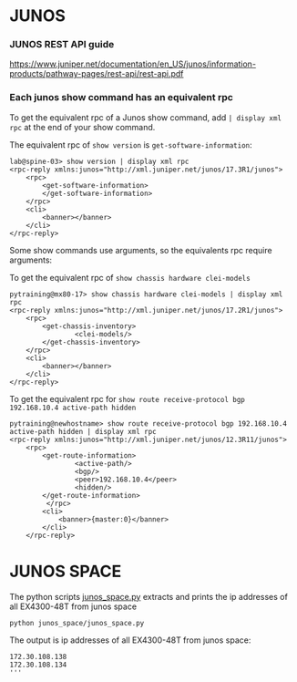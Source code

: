 # JUNOS
### JUNOS REST API guide
https://www.juniper.net/documentation/en_US/junos/information-products/pathway-pages/rest-api/rest-api.pdf 

### Each junos show command has an equivalent rpc 

To get the equivalent rpc of a Junos show command, add ```| display xml rpc``` at the end of your show command.  

The equivalent rpc of ```show version``` is ```get-software-information```:

```
lab@spine-03> show version | display xml rpc
<rpc-reply xmlns:junos="http://xml.juniper.net/junos/17.3R1/junos">
    <rpc>
        <get-software-information>
        </get-software-information>
    </rpc>
    <cli>
        <banner></banner>
    </cli>
</rpc-reply>
```

Some show commands use arguments, so the equivalents rpc require arguments:  

To get the equivalent rpc of ```show chassis hardware clei-models```

```
pytraining@mx80-17> show chassis hardware clei-models | display xml rpc 
<rpc-reply xmlns:junos="http://xml.juniper.net/junos/17.2R1/junos">
    <rpc>
        <get-chassis-inventory>
                <clei-models/>
        </get-chassis-inventory>
    </rpc>
    <cli>
        <banner></banner>
    </cli>
</rpc-reply>
```

To get the equivalent rpc for ```show route receive-protocol bgp 192.168.10.4 active-path hidden```
```
pytraining@newhostname> show route receive-protocol bgp 192.168.10.4 active-path hidden | display xml rpc    
<rpc-reply xmlns:junos="http://xml.juniper.net/junos/12.3R11/junos">
    <rpc>
        <get-route-information>
                <active-path/>
                <bgp/>
                <peer>192.168.10.4</peer>
                <hidden/>
        </get-route-information>
         </rpc>
        <cli>
            <banner>{master:0}</banner>
        </cli>
    </rpc-reply>
```
# JUNOS SPACE
The python scripts [junos_space.py](junos_space/junos_space.py) extracts and prints the ip addresses of all EX4300-48T from junos space

```
python junos_space/junos_space.py
```
The output is ip addresses of all EX4300-48T from junos space: 
```
172.30.108.138
172.30.108.134
'''

